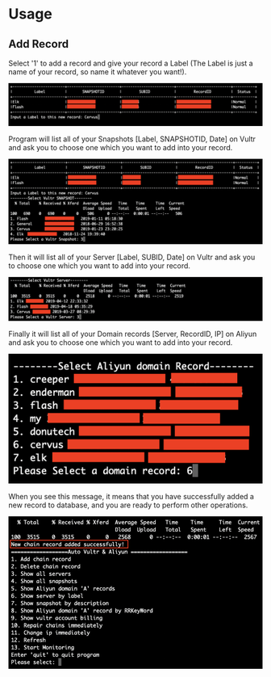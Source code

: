 # Usage

## <a name=ADDRECORD>Add Record</a>

Select '1' to add a record and give your record a Label (The Label is just a name of your record, so name it whatever you want!).

![Add Record](https://raw.githubusercontent.com/Fantastic8/Vultr-Aliyun/master/images/AddRecord.png)

Program will list all of your Snapshots [Label, SNAPSHOTID, Date] on Vultr and ask you to choose one which you want to add into your record.

![Select Snapshot](https://raw.githubusercontent.com/Fantastic8/Vultr-Aliyun/master/images/AR_SelectSnapshot.png)

Then it will list all of your Server [Label, SUBID, Date] on Vultr and ask you to choose one which you want to add into your record.

![Select Server](https://raw.githubusercontent.com/Fantastic8/Vultr-Aliyun/master/images/AR_SelectServer.png)

Finally it will list all of your Domain records [Server, RecordID, IP] on Aliyun and ask you to choose one which you want to add into your record.

![Select Domain](https://raw.githubusercontent.com/Fantastic8/Vultr-Aliyun/master/images/AR_SelectDomainRecord.png)

When you see this message, it means that you have successfully added a new record to database, and you are ready to perform other operations.

![Add Success](https://raw.githubusercontent.com/Fantastic8/Vultr-Aliyun/master/images/AR_Success.png)
